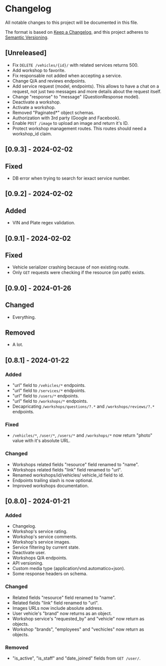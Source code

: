 # Changelog

All notable changes to this project will be documented in this file.

The format is based on [Keep a Changelog](https://keepachangelog.com/en/1.0.0/),
and this project adheres to [Semantic Versioning](https://semver.org/spec/v2.0.0.html).

## [Unreleased]

- Fix `DELETE /vehicles/{id}/` with related services returns 500.
- Add workshop to favorite.
- Fix responsable not added when accepting a service.
- Change Q/A and reviews endpoints.
- Add service request (model, endpoints). This allows to have a chat on a request, not just two messages and more details about the request itself.
- Change "response" to "message" (QuestionResponse model).
- Deactivate a workshop.
- Activate a workshop.
- Removed "Paginated*" object schemas.
- Authorization with 3rd party (Google and Facebook).
- Enable `POST /image` to upload an image and return it's ID.
- Protect workshop management routes. This routes should need a workshop_id claim.

## [0.9.3] - 2024-02-02

## Fixed

- DB error when trying to search for iexact service number.

## [0.9.2] - 2024-02-02

## Added

- VIN and Plate regex validation.

## [0.9.1] - 2024-02-02

## Fixed

- Vehicle serializer crashing because of non existing route.
- Only `GET` requests were checking if the resource (on path) exists.

## [0.9.0] - 2024-01-26

## Changed

- Everything.

## Removed

- A lot.

## [0.8.1] - 2024-01-22

### Added

- "url" field to `/vehicles/*` endpoints.
- "url" field to `/services/*` endpoints.
- "url" field to `/users/*` endpoints.
- "url" field to `/workshops/*` endpoints.
- Decapricating `/workshops/questions/?.*` and `/workshops/reviews/?.*` endpoints.

### Fixed

- `/vehicles/*`, `/user/*`, `/users/*` and `/workshops/*`  now return "photo" value with it's absolute URL.

### Changed

- Workshops related fields "resource" field renamed to "name".
- Workshops related fields "link" field renamed to "url".
- Renamed workshops/id/vehicles/ vehicle_id field to id.
- Endpoints trailing slash is now optional.
- Improved workshops documentation.

## [0.8.0] - 2024-01-21

### Added

- Changelog.
- Workshop's service rating.
- Workshop's service comments.
- Workshop's service images.
- Service filtering by current state.
- Deactivate user.
- Workshops Q/A endpoints.
- API versioning.
- Custom media type (application/vnd.automatico+json).
- Some response headers on schema.

### Changed

- Related fields "resource" field renamed to "name".
- Related fields "link" field renamed to "url".
- Images URLs now include absolute address.
- User vehicle's "brand" now returns as an object.
- Workshop service's "requested_by" and "vehicle" now return as objects.
- Workshop "brands", "employees" and "vechicles" now return as objects.

### Removed

- "is_active", "is_staff" and "date_joined" fields from `GET /user/`.

